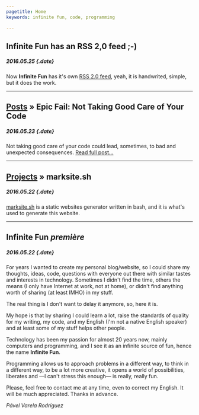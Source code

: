 ```yaml
---
pagetitle: Home
keywords: infinite fun, code, programming

---
```


## Infinite Fun has an RSS 2,0 feed ;-)
##### 2016.05.25 {.date}

Now **Infinite Fun** has it's own [RSS 2.0 feed](rss.xml), yeah, it is handwrited, simple, but it does the work.

---

## <span>[Posts](posts/index.md) &raquo;</span> Epic Fail: Not Taking Good Care of Your Code
##### 2016.05.23 {.date}

Not taking good care of your code could lead, sometimes, to bad and unexpected consequences.
[Read full post...](posts/epic-fail-not-taking-good-care-of-your-code.md)

---

## <span>[Projects](projects/index.md) &raquo;</span> marksite.sh
##### 2016.05.22 {.date}

[marksite.sh](projects/marksite.sh.md) is a static websites generator written in bash, and it is what's used to generate this website.

---

## Infinite Fun _première_
##### 2016.05.22 {.date}

For years I wanted to create my personal blog/website, so I could share my thoughts, ideas, code, questions with everyone out there with similar tastes and interests in technology. Sometimes I didn't find the time, others the means (I only have Internet at work, not at home), or didn't find anything worth of sharing (at least IMHO) in my stuff.

The real thing is I don't want to delay it anymore, so, here it is.

My hope is that by sharing I could learn a lot, raise the standards of quality for my writing, my code, and my English (I'm not a native English speaker) and at least some of my stuff helps other people.

Technology has been my passion for almost 20 years now, mainly computers and programming, and I see it as an infinite source of fun, hence the name **Infinite Fun**.

Programming allows us to approach problems in a different way, to think in a different way, to be a lot more creative, it opens a world of possibilities, liberates and &mdash;I can't stress this enough&mdash; is really, really fun.

Please, feel free to contact me at any time, even to correct my English. It will be much appreciated. Thanks in advance.

_Pável Varela Rodríguez_

